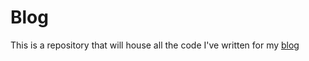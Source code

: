 # Blog

This is a repository that will house all the code I've written for my [blog](https://techanimo.wordpress.com/)
